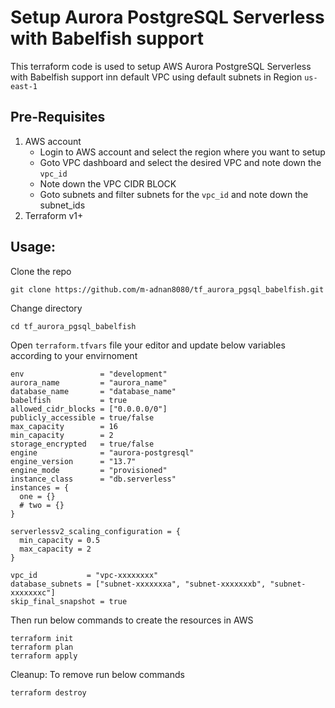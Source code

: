 # Setup Aurora PostgreSQL Serverless with Babelfish support
This terraform code is used to setup AWS Aurora PostgreSQL Serverless with Babelfish support inn default VPC using default subnets in Region `us-east-1`

## Pre-Requisites
1. AWS account
   - Login to AWS account and select the region where you want to setup
   - Goto VPC dashboard and select the desired VPC and note down the `vpc_id`
   - Note down the VPC CIDR BLOCK
   - Goto subnets and filter subnets for the `vpc_id` and note down the subnet_ids
2. Terraform v1+


## Usage:
Clone the repo
```
git clone https://github.com/m-adnan8080/tf_aurora_pgsql_babelfish.git
```

Change directory
```
cd tf_aurora_pgsql_babelfish
```

Open `terraform.tfvars` file your editor and update below variables according to your envirnoment
```
env                 = "development"
aurora_name         = "aurora_name"
database_name       = "database_name"
babelfish           = true
allowed_cidr_blocks = ["0.0.0.0/0"]
publicly_accessible = true/false
max_capacity        = 16
min_capacity        = 2
storage_encrypted   = true/false
engine              = "aurora-postgresql"
engine_version      = "13.7"
engine_mode         = "provisioned"
instance_class      = "db.serverless"
instances = {
  one = {}
  # two = {}
}

serverlessv2_scaling_configuration = {
  min_capacity = 0.5
  max_capacity = 2
}

vpc_id           = "vpc-xxxxxxxx"
database_subnets = ["subnet-xxxxxxxa", "subnet-xxxxxxxb", "subnet-xxxxxxxc"]
skip_final_snapshot = true
```

Then run below commands to create the resources in AWS
```
terraform init
terraform plan
terraform apply
```

Cleanup: To remove run below commands
```
terraform destroy
```